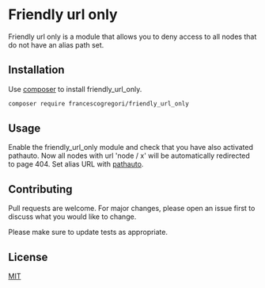# Friendly url only

Friendly url only is a module that allows you to deny access to all nodes that do not have an alias path set.

## Installation

Use [composer](https://getcomposer.org/) to install friendly_url_only.

```bash
composer require francescogregori/friendly_url_only
```

## Usage

Enable the friendly_url_only module and check that you have also activated pathauto.
Now all nodes with url 'node / x' will be automatically redirected to page 404.
Set alias URL with [pathauto](https://www.drupal.org/project/pathauto).

## Contributing
Pull requests are welcome. For major changes, please open an issue first to discuss what you would like to change.

Please make sure to update tests as appropriate.

## License
[MIT](https://choosealicense.com/licenses/mit/)
